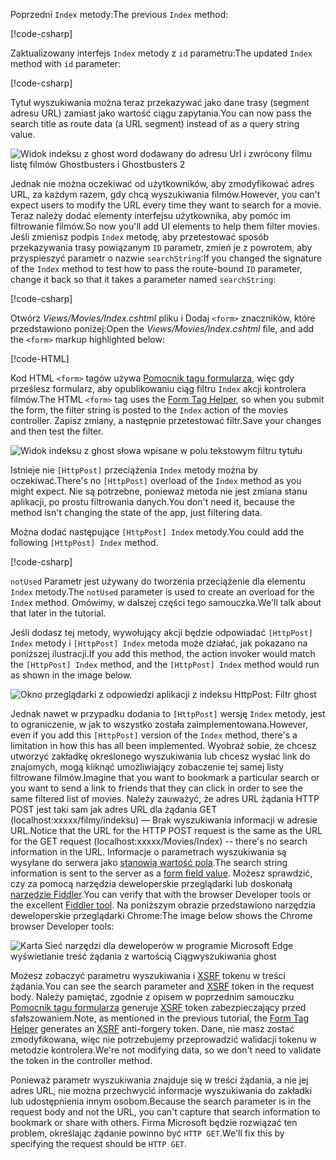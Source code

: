 <!--
[!code-html[](~/tutorials/first-mvc-app/start-mvc/sample/MvcMovie/Views/Shared/_Layout.cshtml?highlight=7,31)]


[!code-csharp[](~/tutorials/first-mvc-app/start-mvc/sample/MvcMovie/Controllers/MoviesController.cs?name=snippet_1stSearch)]

[!code-csharp[](~/tutorials/first-mvc-app/start-mvc/sample/MvcMovie/Controllers/MoviesController.cs?name=snippet_SearchNull)]

![Index view](~/tutorials/first-mvc-app/search/_static/ghost.png)


[!code-csharp[](~/tutorials/first-mvc-app/start-mvc/sample/MvcMovie/Startup.cs?highlight=5&name=snippet_1)]

--> 

<span data-ttu-id="6963d-101">Poprzedni `Index` metody:</span><span class="sxs-lookup"><span data-stu-id="6963d-101">The previous `Index` method:</span></span>

[!code-csharp[](~/tutorials/first-mvc-app/start-mvc/sample/MvcMovie/Controllers/MoviesController.cs?highlight=1,8&name=snippet_1stSearch)]

<span data-ttu-id="6963d-102">Zaktualizowany interfejs `Index` metody z `id` parametru:</span><span class="sxs-lookup"><span data-stu-id="6963d-102">The updated `Index` method with `id` parameter:</span></span>

[!code-csharp[](~/tutorials/first-mvc-app/start-mvc/sample/MvcMovie/Controllers/MoviesController.cs?highlight=1,8&name=snippet_SearchID)]

<span data-ttu-id="6963d-103">Tytuł wyszukiwania można teraz przekazywać jako dane trasy (segment adresu URL) zamiast jako wartość ciągu zapytania.</span><span class="sxs-lookup"><span data-stu-id="6963d-103">You can now pass the search title as route data (a URL segment) instead of as a query string value.</span></span>

![Widok indeksu z ghost word dodawany do adresu Url i zwrócony filmu listę filmów Ghostbusters i Ghostbusters 2](~/tutorials/first-mvc-app/search/_static/g2.png)

<span data-ttu-id="6963d-105">Jednak nie można oczekiwać od użytkowników, aby zmodyfikować adres URL, za każdym razem, gdy chcą wyszukiwania filmów.</span><span class="sxs-lookup"><span data-stu-id="6963d-105">However, you can't expect users to modify the URL every time they want to search for a movie.</span></span> <span data-ttu-id="6963d-106">Teraz należy dodać elementy interfejsu użytkownika, aby pomóc im filtrowanie filmów.</span><span class="sxs-lookup"><span data-stu-id="6963d-106">So now you'll add UI elements to help them filter movies.</span></span> <span data-ttu-id="6963d-107">Jeśli zmienisz podpis `Index` metodę, aby przetestować sposób przekazywania trasy powiązanym `ID` parametr, zmień je z powrotem, aby przyspieszyć parametr o nazwie `searchString`:</span><span class="sxs-lookup"><span data-stu-id="6963d-107">If you changed the signature of the `Index` method to test how to pass the route-bound `ID` parameter, change it back so that it takes a parameter named `searchString`:</span></span>

[!code-csharp[](~/tutorials/first-mvc-app/start-mvc/sample/MvcMovie/Controllers/MoviesController.cs?highlight=1&name=snippet_1stSearch)]

<span data-ttu-id="6963d-108">Otwórz *Views/Movies/Index.cshtml* pliku i Dodaj `<form>` znaczników, które przedstawiono poniżej:</span><span class="sxs-lookup"><span data-stu-id="6963d-108">Open the *Views/Movies/Index.cshtml* file, and add the `<form>` markup highlighted below:</span></span>

[!code-HTML[](~/tutorials/first-mvc-app/start-mvc/sample/MvcMovie/Views/Movies/IndexForm1.cshtml?highlight=10-16&range=4-21)]

<span data-ttu-id="6963d-109">Kod HTML `<form>` tagów używa [Pomocnik tagu formularza](xref:mvc/views/working-with-forms), więc gdy prześlesz formularz, aby opublikowaniu ciąg filtru `Index` akcji kontrolera filmów.</span><span class="sxs-lookup"><span data-stu-id="6963d-109">The HTML `<form>` tag uses the [Form Tag Helper](xref:mvc/views/working-with-forms), so when you submit the form, the filter string is posted to the `Index` action of the movies controller.</span></span> <span data-ttu-id="6963d-110">Zapisz zmiany, a następnie przetestować filtr.</span><span class="sxs-lookup"><span data-stu-id="6963d-110">Save your changes and then test the filter.</span></span>

![Widok indeksu z ghost słowa wpisane w polu tekstowym filtru tytułu](~/tutorials/first-mvc-app/search/_static/filter.png)

<span data-ttu-id="6963d-112">Istnieje nie `[HttpPost]` przeciążenia `Index` metody można by oczekiwać.</span><span class="sxs-lookup"><span data-stu-id="6963d-112">There's no `[HttpPost]` overload of the `Index` method as you might expect.</span></span> <span data-ttu-id="6963d-113">Nie są potrzebne, ponieważ metoda nie jest zmiana stanu aplikacji, po prostu filtrowania danych.</span><span class="sxs-lookup"><span data-stu-id="6963d-113">You don't need it, because the method isn't changing the state of the app, just filtering data.</span></span>

<span data-ttu-id="6963d-114">Można dodać następujące `[HttpPost] Index` metody.</span><span class="sxs-lookup"><span data-stu-id="6963d-114">You could add the following `[HttpPost] Index` method.</span></span>

[!code-csharp[](~/tutorials/first-mvc-app/start-mvc/sample/MvcMovie/Controllers/MoviesController.cs?highlight=1&name=snippet_SearchPost)]

<span data-ttu-id="6963d-115">`notUsed` Parametr jest używany do tworzenia przeciążenie dla elementu `Index` metody.</span><span class="sxs-lookup"><span data-stu-id="6963d-115">The `notUsed` parameter is used to create an overload for the `Index` method.</span></span> <span data-ttu-id="6963d-116">Omówimy, w dalszej części tego samouczka.</span><span class="sxs-lookup"><span data-stu-id="6963d-116">We'll talk about that later in the tutorial.</span></span>

<span data-ttu-id="6963d-117">Jeśli dodasz tej metody, wywołujący akcji będzie odpowiadać `[HttpPost] Index` metody i `[HttpPost] Index` metoda może działać, jak pokazano na poniższej ilustracji.</span><span class="sxs-lookup"><span data-stu-id="6963d-117">If you add this method, the action invoker would match the `[HttpPost] Index` method, and the `[HttpPost] Index` method would run as shown in the image below.</span></span>

![Okno przeglądarki z odpowiedzi aplikacji z indeksu HttpPost: Filtr ghost](~/tutorials/first-mvc-app/search/_static/fo.png)

<span data-ttu-id="6963d-119">Jednak nawet w przypadku dodania to `[HttpPost]` wersję `Index` metody, jest to ograniczenie, w jak to wszystko została zaimplementowana.</span><span class="sxs-lookup"><span data-stu-id="6963d-119">However, even if you add this `[HttpPost]` version of the `Index` method, there's a limitation in how this has all been implemented.</span></span> <span data-ttu-id="6963d-120">Wyobraź sobie, że chcesz utworzyć zakładkę określonego wyszukiwania lub chcesz wysłać link do znajomych, mogą kliknąć umożliwiający zobaczenie tej samej listy filtrowane filmów.</span><span class="sxs-lookup"><span data-stu-id="6963d-120">Imagine that you want to bookmark a particular search or you want to send a link to friends that they can click in order to see the same filtered list of movies.</span></span> <span data-ttu-id="6963d-121">Należy zauważyć, że adres URL żądania HTTP POST jest taki sam jak adres URL dla żądania GET (localhost:xxxxx/filmy/indeksu) — Brak wyszukiwania informacji w adresie URL.</span><span class="sxs-lookup"><span data-stu-id="6963d-121">Notice that the URL for the HTTP POST request is the same as the URL for the GET request (localhost:xxxxx/Movies/Index) -- there's no search information in the URL.</span></span> <span data-ttu-id="6963d-122">Informacje o parametrach wyszukiwania są wysyłane do serwera jako [stanowią wartość pola](https://developer.mozilla.org/docs/Learn/HTML/Forms/Sending_and_retrieving_form_data).</span><span class="sxs-lookup"><span data-stu-id="6963d-122">The search string information is sent to the server as a [form field value](https://developer.mozilla.org/docs/Learn/HTML/Forms/Sending_and_retrieving_form_data).</span></span> <span data-ttu-id="6963d-123">Możesz sprawdzić, czy za pomocą narzędzia deweloperskie przeglądarki lub doskonałą [narzędzie Fiddler](http://www.telerik.com/fiddler).</span><span class="sxs-lookup"><span data-stu-id="6963d-123">You can verify that with the browser Developer tools or the excellent [Fiddler tool](http://www.telerik.com/fiddler).</span></span> <span data-ttu-id="6963d-124">Na poniższym obrazie przedstawiono narzędzia deweloperskie przeglądarki Chrome:</span><span class="sxs-lookup"><span data-stu-id="6963d-124">The image below shows the Chrome browser Developer tools:</span></span>

![Karta Sieć narzędzi dla deweloperów w programie Microsoft Edge wyświetlanie treść żądania z wartością Ciągwyszukiwania ghost](~/tutorials/first-mvc-app/search/_static/f12_rb.png)

<span data-ttu-id="6963d-126">Możesz zobaczyć parametru wyszukiwania i [XSRF](xref:security/anti-request-forgery) tokenu w treści żądania.</span><span class="sxs-lookup"><span data-stu-id="6963d-126">You can see the search parameter and [XSRF](xref:security/anti-request-forgery) token in the request body.</span></span> <span data-ttu-id="6963d-127">Należy pamiętać, zgodnie z opisem w poprzednim samouczku [Pomocnik tagu formularza](xref:mvc/views/working-with-forms) generuje [XSRF](xref:security/anti-request-forgery) token zabezpieczający przed sfałszowaniem.</span><span class="sxs-lookup"><span data-stu-id="6963d-127">Note, as mentioned in the previous tutorial, the [Form Tag Helper](xref:mvc/views/working-with-forms) generates an [XSRF](xref:security/anti-request-forgery) anti-forgery token.</span></span> <span data-ttu-id="6963d-128">Dane, nie masz zostać zmodyfikowana, więc nie potrzebujemy przeprowadzić walidacji tokenu w metodzie kontrolera.</span><span class="sxs-lookup"><span data-stu-id="6963d-128">We're not modifying data, so we don't need to validate the token in the controller method.</span></span>

<span data-ttu-id="6963d-129">Ponieważ parametr wyszukiwania znajduje się w treści żądania, a nie jej adres URL, nie można przechwycić informacje wyszukiwania do zakładki lub udostępnienia innym osobom.</span><span class="sxs-lookup"><span data-stu-id="6963d-129">Because the search parameter is in the request body and not the URL, you can't capture that search information to bookmark or share with others.</span></span> <span data-ttu-id="6963d-130">Firma Microsoft będzie rozwiązać ten problem, określając żądanie powinno być `HTTP GET`.</span><span class="sxs-lookup"><span data-stu-id="6963d-130">We'll fix this by specifying the request should be `HTTP GET`.</span></span>

